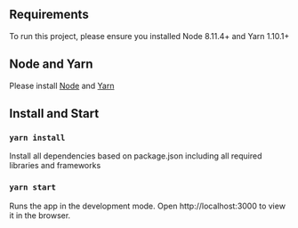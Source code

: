## Requirements
To run this project, please ensure you installed Node 8.11.4+ and Yarn 1.10.1+ 

## Node and Yarn
Please install [Node](https://nodejs.org/en/) and [Yarn](https://yarnpkg.com/en/)

## Install and Start
### `yarn install`
Install all dependencies based on package.json including all required libraries and frameworks

### `yarn start`
Runs the app in the development mode.
Open http://localhost:3000 to view it in the browser.

